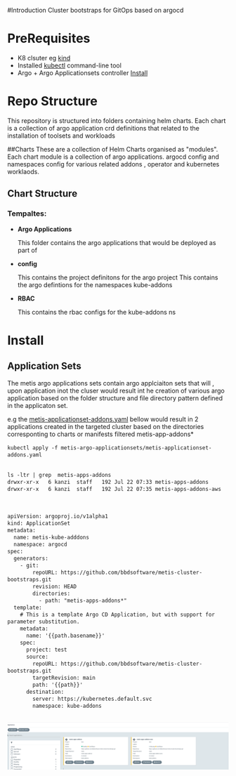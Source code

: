 #Introduction
Cluster bootstraps for GitOps based on argocd

# PreRequisites
- K8 clsuter eg [kind](https://kind.sigs.k8s.io/docs/user/quick-start/)
- Installed [kubectl](https://kubernetes.io/docs/tasks/tools/) command-line tool
- Argo + Argo Applicationsets controller   [Install](https://argocd-applicationset.readthedocs.io/en/stable/Geting-Started/)


# Repo Structure

This repository is structured into folders containing helm charts.
Each chart is a collection of argo application crd definitions that related to the installation of toolsets and workloads

##Charts
These are a collection  of Helm  Charts organised as  "modules". Each chart module is a collection of argo applications. argocd config and namespaces config for various related addons , operator and kubernetes worklaods.


## Chart Structure

### **Tempaltes:**

- **Argo Applications**
  
  This folder contains the argo applications that would be deployed as part of
- **config**
  
  This contains the project definitons  for the argo project
  This  contains the argo defintions for the namespaces kube-addons

- **RBAC**
  
  This contains the rbac configs for the kube-addons ns

# Install

## Application Sets

The metis argo applications sets contain argo applciaiton sets that will , upon application inot the cluser would result int he creation of various
argo application based on the folder structure and file directory pattern defined in the applicaton set.

e.g the [metis-applicationset-addons.yaml](../metis-argo-applicationsets/metis-applicationset-addons.yaml) bellow would result in 2 applications created in the targeted cluster based on the directories corresponting to charts or manifests
filtered   metis-app-addons*

```
kubectl apply -f metis-argo-applicationsets/metis-applicationset-addons.yaml
``` 


```

ls -ltr | grep  metis-apps-addons
drwxr-xr-x   6 kanzi  staff   192 Jul 22 07:33 metis-apps-addons
drwxr-xr-x   6 kanzi  staff   192 Jul 22 07:35 metis-apps-addons-aws

```

```


apiVersion: argoproj.io/v1alpha1
kind: ApplicationSet
metadata:
  name: metis-kube-adddons
  namespace: argocd
spec:
  generators:
    - git:
        repoURL: https://github.com/bbdsoftware/metis-cluster-bootstraps.git
        revision: HEAD
        directories:
          - path: "metis-apps-addons*"
  template:
    # This is a template Argo CD Application, but with support for parameter substitution.
    metadata:
      name: '{{path.basename}}'
    spec:
      project: test
      source:
        repoURL: https://github.com/bbdsoftware/metis-cluster-bootstraps.git
        targetRevision: main
        path: '{{path}}'
      destination:
        server: https://kubernetes.default.svc
        namespace: kube-addons


```

![Drag Racing](argoappsets.png)